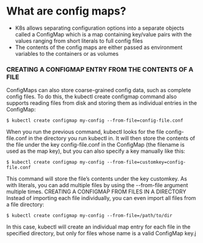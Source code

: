 # What are config maps?

- K8s allows separating configuration options into a separate objects called a ConfigMap which is a map containing key/value pairs with the values ranging from short literals to full config files
- The contents of the config maps are either passed as environment variables to the containers or as volumes
  
### CREATING A CONFIGMAP ENTRY FROM THE CONTENTS OF A FILE
ConfigMaps can also store coarse-grained config data, such as complete config files. To do this, the kubectl create configmap command also supports reading files from disk and storing them as individual entries in the ConfigMap:
```
$ kubectl create configmap my-config --from-file=config-file.conf
```
When you run the previous command, kubectl looks for the file config-file.conf in the directory you run kubectl in. It will then store the contents of the file under the key config-file.conf in the ConfigMap (the filename is used as the map key), but you can also specify a key manually like this:
```
$ kubectl create configmap my-config --from-file=customkey=config-file.conf
```
This command will store the file’s contents under the key customkey. As with literals, you can add multiple files by using the --from-file argument multiple times.
CREATING A CONFIGMAP FROM FILES IN A DIRECTORY
Instead of importing each file individually, you can even import all files from a file directory:
```
$ kubectl create configmap my-config --from-file=/path/to/dir
```
In this case, kubectl will create an individual map entry for each file in the specified directory, but only for files whose name is a valid ConfigMap key.j